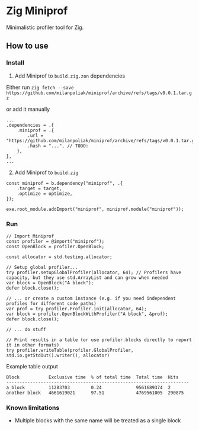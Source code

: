 # Zig Miniprof

Minimalistic profiler tool for Zig.

## How to use

### Install

1. Add Miniprof to `build.zig.zon` dependencies

Either run `zig fetch --save https://github.com/milanpoliak/miniprof/archive/refs/tags/v0.0.1.tar.gz`

or add it manually

```zig
...
.dependencies = .{
    .miniprof = .{
        .url = "https://github.com/milanpoliak/miniprof/archive/refs/tags/v0.0.1.tar.gz",
        .hash = "...", // TODO:
    },
},
...
```

2. Add Miniprof to `build.zig`

```zig
const miniprof = b.dependency("miniprof", .{
    .target = target,
    .optimize = optimize,
});

exe.root_module.addImport("miniprof", miniprof.module("miniprof"));
```

### Run

```zig
// Import Miniprof
const profiler = @import("miniprof");
const OpenBlock = profiler.OpenBlock;

const allocator = std.testing.allocator;

// Setup global profiler...
try profiler.setupGlobalProfiler(allocator, 64); // Profilers have capacity, but they use std.ArrayList and can grow when needed
var block = OpenBlock("A block");
defer block.close();

// ... or create a custom instance (e.g. if you need independent profiles for different code paths) 
var prof = try profiler.Profiler.init(allocator, 64);
var block = profiler.OpenBlockWithProfiler("A block", &prof);
defer block.close();

// ... do stuff

// Print results in a table (or use profiler.blocks directly to report it in other formats)
try profiler.writeTable(profiler.GlobalProfiler, std.io.getStdOut().writer(), allocator)
```

Example table output

```text
Block           Exclusive time  % of total time  Total time  Hits    
---------------------------------------------------------------------
a block         11283703        0.24             9561689374  2       
another block   4661619021      97.51            4769561005  290875 
```

### Known limitations

- Multiple blocks with the same name will be treated as a single block 